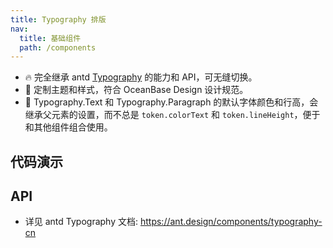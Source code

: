 ```yaml
---
title: Typography 排版
nav:
  title: 基础组件
  path: /components
---
```


- 🔥 完全继承 antd [Typography](https://ant.design/components/typography-cn) 的能力和 API，可无缝切换。
- 💄 定制主题和样式，符合 OceanBase Design 设计规范。
- 📢 Typography.Text 和 Typography.Paragraph 的默认字体颜色和行高，会继承父元素的设置，而不总是 `token.colorText` 和 `token.lineHeight`，便于和其他组件组合使用。

## 代码演示

<code src="./demo/title.tsx" title="标题"></code>

<code src="./demo/text.tsx" title="文本与超链接"></code>

<code src="./demo/inner.tsx" title="和其他组件组合使用" debug></code>

## API

- 详见 antd Typography 文档: https://ant.design/components/typography-cn

